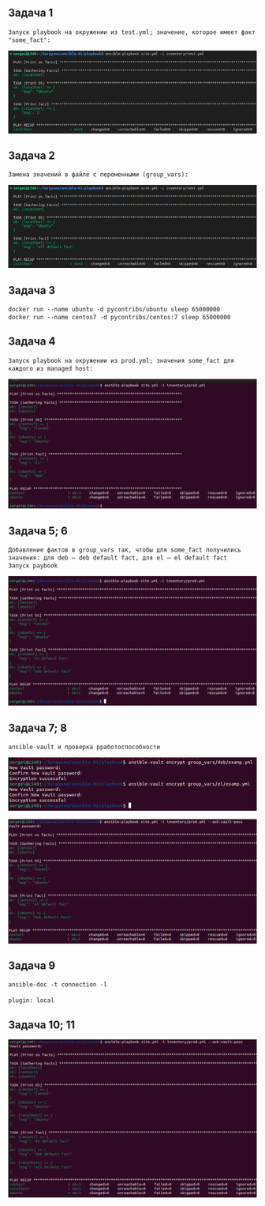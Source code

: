 ## Задача 1
```
Запуск playbook на окружении из test.yml; значение, которое имеет факт "some_fact":
```
![1](https://github.com/RziankinS/devops-netology/blob/main/screen/1.png)
## Задача 2
```
Замена значений в файле с переменными (group_vars):
```
![2](https://github.com/RziankinS/devops-netology/blob/main/screen/2.png)
## Задача 3
```
docker run --name ubuntu -d pycontribs/ubuntu sleep 65000000
docker run --name centos7 -d pycontribs/centos:7 sleep 65000000
```
## Задача 4
```
Запуск playbook на окружении из prod.yml; значения some_fact для каждого из managed host:
```
![3](https://github.com/RziankinS/devops-netology/blob/main/screen/3.png)
## Задача 5; 6
```
Добавление фактов в group_vars так, чтобы для some_fact получились значения: для deb — deb default fact, для el — el default fact
Запуск paybook
```
![4](https://github.com/RziankinS/devops-netology/blob/main/screen/4.png)
## Задача 7; 8
```
ansible-vault и проверка рработоспособности

```
![5](https://github.com/RziankinS/devops-netology/blob/main/screen/5.png)

![6](https://github.com/RziankinS/devops-netology/blob/main/screen/6.png)
## Задача 9
```
ansible-doc -t connection -l

plugin: local
```
## Задача 10; 11
![7](https://github.com/RziankinS/devops-netology/blob/main/screen/7.png)


